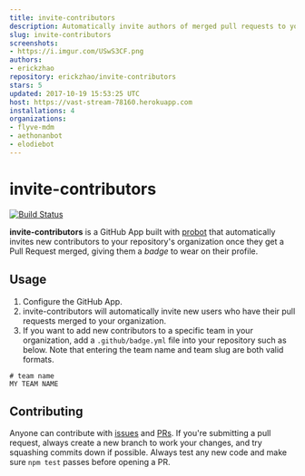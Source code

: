 ```yaml
---
title: invite-contributors
description: Automatically invite authors of merged pull requests to your organization
slug: invite-contributors
screenshots:
- https://i.imgur.com/USwS3CF.png
authors:
- erickzhao
repository: erickzhao/invite-contributors
stars: 5
updated: 2017-10-19 15:53:25 UTC
host: https://vast-stream-78160.herokuapp.com
installations: 4
organizations:
- flyve-mdm
- aethonanbot
- elodiebot
---
```


# invite-contributors

[![Build Status](https://travis-ci.org/erickzhao/badge.svg?branch=master)](https://travis-ci.org/erickzhao/badge)

**invite-contributors** is a GitHub App built with [probot](https://github.com/probot/probot) that automatically invites new contributors to your repository's organization once they get a Pull Request merged, giving them a *badge* to wear on their profile.

## Usage

1. Configure the GitHub App.
2. invite-contributors will automatically invite new users who have their pull requests merged to your organization.
3. If you want to add new contributors to a specific team in your organization, add a `.github/badge.yml` file into your repository such as below. Note that entering the team name and team slug are both valid formats.
```
# team name
MY TEAM NAME
```

## Contributing

Anyone can contribute with [issues](https://github.com/erickzhao/invite-contributors/issues) and [PRs](https://github.com/erickzhao/invite-contributors/pulls). If you're submitting a pull request, always create a new branch to work your changes, and try squashing commits down if possible. Always test any new code and make sure `npm test` passes before opening a PR.
